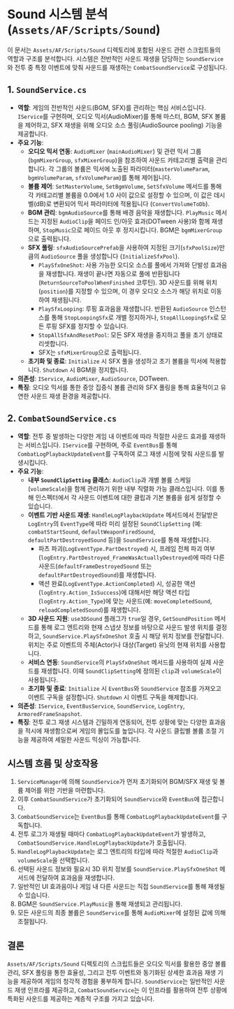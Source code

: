 # Sound 시스템 분석 (`Assets/AF/Scripts/Sound`)

이 문서는 `Assets/AF/Scripts/Sound` 디렉토리에 포함된 사운드 관련 스크립트들의 역할과 구조를 분석합니다. 시스템은 전반적인 사운드 재생을 담당하는 `SoundService`와 전투 중 특정 이벤트에 맞춰 사운드를 재생하는 `CombatSoundService`로 구성됩니다.

## 1. `SoundService.cs`

-   **역할**: 게임의 전반적인 사운드(BGM, SFX)를 관리하는 핵심 서비스입니다. `IService`를 구현하며, 오디오 믹서(AudioMixer)를 통해 마스터, BGM, SFX 볼륨을 제어하고, SFX 재생을 위해 오디오 소스 풀링(AudioSource pooling) 기능을 제공합니다.
-   **주요 기능**:
    -   **오디오 믹서 연동**: `AudioMixer` (`mainAudioMixer`) 및 관련 믹서 그룹(`bgmMixerGroup`, `sfxMixerGroup`)을 참조하여 사운드 카테고리별 출력을 관리합니다. 각 그룹의 볼륨은 믹서에 노출된 파라미터(`masterVolumeParam`, `bgmVolumeParam`, `sfxVolumeParam`)를 통해 제어됩니다.
    -   **볼륨 제어**: `SetMasterVolume`, `SetBgmVolume`, `SetSfxVolume` 메서드를 통해 각 카테고리별 볼륨을 0.0에서 1.0 사이 값으로 설정할 수 있으며, 이 값은 데시벨(dB)로 변환되어 믹서 파라미터에 적용됩니다 (`ConvertVolumeToDb`).
    -   **BGM 관리**: `bgmAudioSource`를 통해 배경 음악을 재생합니다. `PlayMusic` 메서드는 지정된 `AudioClip`을 페이드 인/아웃 효과(DOTween 사용)와 함께 재생하며, `StopMusic`으로 페이드 아웃 후 정지시킵니다. BGM은 `bgmMixerGroup`으로 출력됩니다.
    -   **SFX 풀링**: `sfxAudioSourcePrefab`을 사용하여 지정된 크기(`sfxPoolSize`)만큼의 `AudioSource` 풀을 생성합니다 (`InitializeSfxPool`).
        -   `PlaySfxOneShot`: 사용 가능한 오디오 소스를 풀에서 가져와 단발성 효과음을 재생합니다. 재생이 끝나면 자동으로 풀에 반환됩니다 (`ReturnSourceToPoolWhenFinished` 코루틴). 3D 사운드를 위해 위치(`position`)를 지정할 수 있으며, 이 경우 오디오 소스가 해당 위치로 이동하여 재생됩니다.
        -   `PlaySfxLooping`: 루핑 효과음을 재생합니다. 반환된 `AudioSource` 인스턴스를 통해 `StopLoopingSfx`로 개별 정지하거나, `StopAllLoopingSfx`로 모든 루핑 SFX를 정지할 수 있습니다.
        -   `StopAllSfxAndResetPool`: 모든 SFX 재생을 중지하고 풀을 초기 상태로 리셋합니다.
        -   SFX는 `sfxMixerGroup`으로 출력됩니다.
    -   **초기화 및 종료**: `Initialize` 시 SFX 풀을 생성하고 초기 볼륨을 믹서에 적용합니다. `Shutdown` 시 BGM을 정지합니다.
-   **의존성**: `IService`, `AudioMixer`, `AudioSource`, DOTween.
-   **특징**: 오디오 믹서를 통한 중앙 집중식 볼륨 관리와 SFX 풀링을 통해 효율적이고 유연한 사운드 재생 환경을 제공합니다.

## 2. `CombatSoundService.cs`

-   **역할**: 전투 중 발생하는 다양한 게임 내 이벤트에 따라 적절한 사운드 효과를 재생하는 서비스입니다. `IService`를 구현하며, 주로 `EventBus`를 통해 `CombatLogPlaybackUpdateEvent`를 구독하여 로그 재생 시점에 맞춰 사운드를 발생시킵니다.
-   **주요 기능**:
    -   **내부 `SoundClipSetting` 클래스**: `AudioClip`과 개별 볼륨 스케일(`volumeScale`)을 함께 관리하기 위한 내부 직렬화 가능 클래스입니다. 이를 통해 인스펙터에서 각 사운드 이벤트에 대한 클립과 기본 볼륨을 쉽게 설정할 수 있습니다.
    -   **이벤트 기반 사운드 재생**: `HandleLogPlaybackUpdate` 메서드에서 전달받은 `LogEntry`의 `EventType`에 따라 미리 설정된 `SoundClipSetting` (예: `combatStartSound`, `defaultWeaponFiredSound`, `defaultPartDestroyedSound` 등)을 `SoundService`를 통해 재생합니다.
        -   파츠 파괴(`LogEventType.PartDestroyed`) 시, 프레임 전체 파괴 여부(`logEntry.PartDestroyed_FrameWasActuallyDestroyed`)에 따라 다른 사운드(`defaultFrameDestroyedSound` 또는 `defaultPartDestroyedSound`)를 재생합니다.
        -   액션 완료(`LogEventType.ActionCompleted`) 시, 성공한 액션(`logEntry.Action_IsSuccess`)에 대해서만 해당 액션 타입(`logEntry.Action_Type`)에 맞는 사운드(예: `moveCompletedSound`, `reloadCompletedSound`)를 재생합니다.
    -   **3D 사운드 지원**: `use3DSound` 플래그가 `true`일 경우, `GetSoundPosition` 메서드를 통해 로그 엔트리와 현재 스냅샷 정보를 바탕으로 사운드 발생 위치를 결정하고, `SoundService.PlaySfxOneShot` 호출 시 해당 위치 정보를 전달합니다. 위치는 주로 이벤트의 주체(Actor)나 대상(Target) 유닛의 현재 위치를 사용합니다.
    -   **서비스 연동**: `SoundService`의 `PlaySfxOneShot` 메서드를 사용하여 실제 사운드를 재생합니다. 이때 `SoundClipSetting`에 정의된 `clip`과 `volumeScale`이 사용됩니다.
    -   **초기화 및 종료**: `Initialize` 시 `EventBus`와 `SoundService` 참조를 가져오고 이벤트 구독을 설정합니다. `Shutdown` 시 이벤트 구독을 해제합니다.
-   **의존성**: `IService`, `EventBusService`, `SoundService`, `LogEntry`, `ArmoredFrameSnapshot`.
-   **특징**: 전투 로그 재생 시스템과 긴밀하게 연동되어, 전투 상황에 맞는 다양한 효과음을 적시에 재생함으로써 게임의 몰입도를 높입니다. 각 사운드 클립별 볼륨 조절 기능을 제공하여 세밀한 사운드 믹싱이 가능합니다.

## 시스템 흐름 및 상호작용

1.  `ServiceManager`에 의해 `SoundService`가 먼저 초기화되어 BGM/SFX 재생 및 볼륨 제어를 위한 기반을 마련합니다.
2.  이후 `CombatSoundService`가 초기화되어 `SoundService`와 `EventBus`에 접근합니다.
3.  `CombatSoundService`는 `EventBus`를 통해 `CombatLogPlaybackUpdateEvent`를 구독합니다.
4.  전투 로그가 재생될 때마다 `CombatLogPlaybackUpdateEvent`가 발생하고, `CombatSoundService.HandleLogPlaybackUpdate`가 호출됩니다.
5.  `HandleLogPlaybackUpdate`는 로그 엔트리의 타입에 따라 적절한 `AudioClip`과 `volumeScale`을 선택합니다.
6.  선택된 사운드 정보와 필요시 3D 위치 정보를 `SoundService.PlaySfxOneShot` 메서드에 전달하여 효과음을 재생합니다.
7.  일반적인 UI 효과음이나 게임 내 다른 사운드는 직접 `SoundService`를 통해 재생될 수 있습니다.
8.  BGM은 `SoundService.PlayMusic`을 통해 재생되고 관리됩니다.
9.  모든 사운드의 최종 볼륨은 `SoundService`를 통해 `AudioMixer`에 설정된 값에 의해 조절됩니다.

## 결론

`Assets/AF/Scripts/Sound` 디렉토리의 스크립트들은 오디오 믹서를 활용한 중앙 볼륨 관리, SFX 풀링을 통한 효율성, 그리고 전투 이벤트와 동기화된 상세한 효과음 재생 기능을 제공하여 게임의 청각적 경험을 풍부하게 합니다. `SoundService`는 일반적인 사운드 재생 인프라를 제공하고, `CombatSoundService`는 이 인프라를 활용하여 전투 상황에 특화된 사운드를 제공하는 계층적 구조를 가지고 있습니다. 